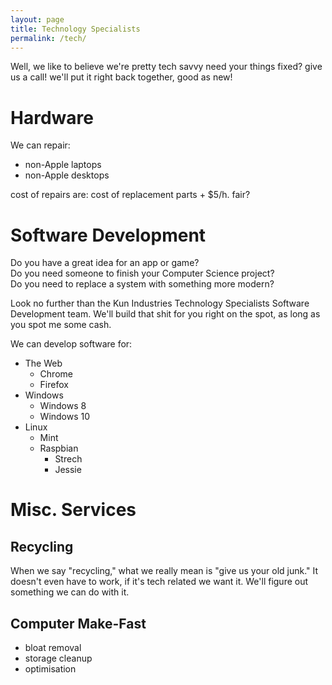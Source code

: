 ```yaml
---
layout: page
title: Technology Specialists
permalink: /tech/
---
```


Well, we like to believe we're pretty tech savvy
need your things fixed? give us a call! we'll put it right back together, good as new!

# Hardware
We can repair:
- non-Apple laptops
- non-Apple desktops

cost of repairs are: cost of replacement parts + $5/h. fair?

# Software Development
Do you have a great idea for an app or game?  
Do you need someone to finish your Computer Science project?  
Do you need to replace a system with something more modern?  

Look no further than the Kun Industries Technology Specialists Software Development team. We'll build that shit for you right on the spot, as long as you spot me some cash.  

We can develop software for:
- The Web
  - Chrome
  - Firefox
- Windows
  - Windows 8
  - Windows 10
- Linux
  - Mint
  - Raspbian
    - Strech
	- Jessie

# Misc. Services
## Recycling
When we say "recycling," what we really mean is "give us your old junk." It doesn't even have to work, if it's tech related we want it. We'll figure out something we can do with it.

## Computer Make-Fast
- bloat removal
- storage cleanup
- optimisation
